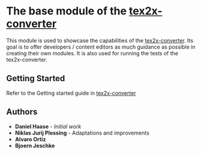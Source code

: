 # The base module of the [tex2x-converter](https://gitlab.tubit.tu-berlin.de/stefan.born/VEUNDMINT_TUB_Brueckenkurs)

This module is used to showcase the capabilities of the [tex2x-converter](https://gitlab.tubit.tu-berlin.de/stefan.born/VEUNDMINT_TUB_Brueckenkurs). Its goal
is to offer developers / content editors as much guidance as possible in creating their own modules. It is also used for running the tests of the tex2x-converter.

## Getting Started

Refer to the Getting started guide in [tex2x-converter](https://gitlab.tubit.tu-berlin.de/stefan.born/VEUNDMINT_TUB_Brueckenkurs)

## Authors

* **Daniel Haase** - *Initial work*
* **Niklas Jurij Plessing** - Adaptations and improvements
* **Alvaro Ortiz**
* **Bjoern Jeschke**
